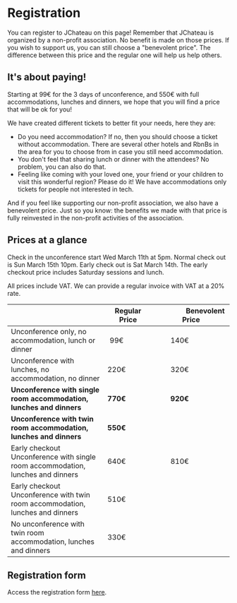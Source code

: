 # Registration

You can register to JChateau on this page! Remember that JChateau is organized by a non-profit association. No benefit is made on those prices. If you wish to support us, you can still choose a "benevolent price". The difference between this price and the regular one will help us help others. 

## It's about paying!

Starting at 99€ for the 3 days of unconference, and 550€ with full accommodations, lunches and dinners, we hope that you will find a price that will be ok for you!

<div style="padding-left:0; margin:0">
We have created different tickets to better fit your needs, here they are: 
<ul>
<li>Do you need accommodation? If no, then you should choose a ticket without accommodation. There are several other hotels and RbnBs in the area for you to choose from in case you still need accommodation.</li>
<li>You don't feel that sharing lunch or dinner with the attendees? No problem, you can also do that.</li>
<li>Feeling like coming with your loved one, your friend or your children to visit this wonderful region? Please do it! We have accommodations only tickets for people not interested in tech.</li>
</ul>
</div>

And if you feel like supporting our non-profit association, we also have a benevolent price. Just so you know: the benefits we made with that price is fully reinvested in the non-profit activities of the association. 

## Prices at a glance

Check in the unconference start Wed March 11th at 5pm. Normal check out is Sun March 15th 10pm. Early check out is Sat March 14th. The early checkout price includes Saturday sessions and lunch. 

All prices include VAT. We can provide a regular invoice with VAT at a 20% rate. 

|                   | Regular Price           | &nbsp;&nbsp;&nbsp;&nbsp;&nbsp;&nbsp;&nbsp;&nbsp;&nbsp;&nbsp;&nbsp;&nbsp;&nbsp;&nbsp;&nbsp;Benevolent Price  |
| ----------------- | :---------------------: | :---------------: |
| Unconference only, no accommodation, lunch or dinner                              | 99€&nbsp;&nbsp;&nbsp;&nbsp;&nbsp;&nbsp;&nbsp;&nbsp;&nbsp;&nbsp;&nbsp;&nbsp;   | 140€&nbsp;&nbsp;&nbsp;&nbsp;&nbsp;&nbsp;&nbsp;&nbsp;&nbsp;&nbsp;&nbsp;&nbsp;|
| Unconference with lunches, no accommodation, no dinner                            | 220€&nbsp;&nbsp;&nbsp;&nbsp;&nbsp;&nbsp;&nbsp;&nbsp;&nbsp;&nbsp;&nbsp;&nbsp;  | 320€&nbsp;&nbsp;&nbsp;&nbsp;&nbsp;&nbsp;&nbsp;&nbsp;&nbsp;&nbsp;&nbsp;&nbsp; |
| **Unconference with single room accommodation, lunches and dinners**              |**770€**&nbsp;&nbsp;&nbsp;&nbsp;&nbsp;&nbsp;&nbsp;&nbsp;&nbsp;&nbsp;&nbsp;&nbsp;|**920€**&nbsp;&nbsp;&nbsp;&nbsp;&nbsp;&nbsp;&nbsp;&nbsp;&nbsp;&nbsp;&nbsp;&nbsp;|
| **Unconference with twin room accommodation, lunches and dinners**                |**550€**&nbsp;&nbsp;&nbsp;&nbsp;&nbsp;&nbsp;&nbsp;&nbsp;&nbsp;&nbsp;&nbsp;&nbsp;|      |
| Early checkout Unconference with single room accommodation, lunches and dinners   | 640€&nbsp;&nbsp;&nbsp;&nbsp;&nbsp;&nbsp;&nbsp;&nbsp;&nbsp;&nbsp;&nbsp;&nbsp;  | 810€&nbsp;&nbsp;&nbsp;&nbsp;&nbsp;&nbsp;&nbsp;&nbsp;&nbsp;&nbsp;&nbsp;&nbsp; |
| Early checkout Unconference with twin room accommodation, lunches and dinners     | 510€&nbsp;&nbsp;&nbsp;&nbsp;&nbsp;&nbsp;&nbsp;&nbsp;&nbsp;&nbsp;&nbsp;&nbsp;  |      |
| No unconference with twin room accommodation, lunches and dinners                 | 330€&nbsp;&nbsp;&nbsp;&nbsp;&nbsp;&nbsp;&nbsp;&nbsp;&nbsp;&nbsp;&nbsp;&nbsp;  |      |

## Registration form

Access the registration form [here](https://www.helloasso.com/associations/bjpc/evenements/jchateau/widget).